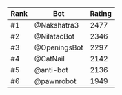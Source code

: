 Rank|Bot|Rating
---|---|---
#1|@Nakshatra3|2477
#2|@NilatacBot|2346
#3|@OpeningsBot|2297
#4|@CatNail|2142
#5|@anti-bot|2136
#6|@pawnrobot|1949

